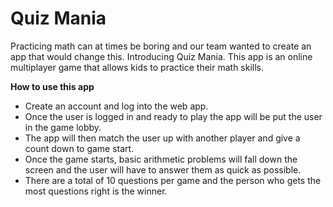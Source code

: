 # Quiz Mania

Practicing math can at times be boring and our team wanted to create an app that would change this. Introducing Quiz Mania. This app is an online multiplayer game that allows kids to practice their math skills.

**How to use this app**
  - Create an account and log into the web app.
  - Once the user is logged in and ready to play the app will be put the user in the game lobby.
  - The app will then match the user up with another player and give a count down to game start.
  - Once the game starts, basic arithmetic problems will fall down the screen and the user will have to answer them as quick       as possible.
   - There are a total of 10 questions per game and the person who gets the most questions right is the winner.
